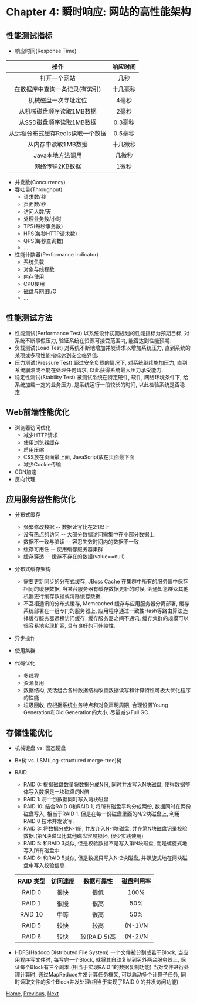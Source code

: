 # Chapter 4: 瞬时响应: 网站的高性能架构

## 性能测试指标
* 响应时间(Response Time)

|操作|响应时间|
|:-:|:------:|
|打开一个网站|几秒|
|在数据库中查询一条记录(有索引)|十几毫秒|
|机械磁盘一次寻址定位|4毫秒|
|从机械磁盘顺序读取1MB数据|2毫秒|
|从SSD磁盘顺序读取1MB数据|0.3毫秒|
|从远程分布式缓存Redis读取一个数据|0.5毫秒|
|从内存中读取1MB数据|十几微秒|
|Java本地方法调用|几微秒|
|网络传输2KB数据|1微秒|

* 并发数(Concurrency)
* 吞吐量(Throughput)
    - 请求数/秒
    - 页面数/秒
    - 访问人数/天
    - 处理业务数/小时
    - TPS(每秒事务数)
    - HPS(每秒HTTP请求数)
    - QPS(每秒查询数)
    - ...
* 性能计数器(Performance Indicator)
    - 系统负载
    - 对象与线程数
    - 内存使用
    - CPU使用
    - 磁盘与网络I/O
    - ...
    
## 性能测试方法
* 性能测试(Performance Test)
    以系统设计初期规划的性能指标为预期目标, 对系统不断事假压力, 验证系统在资源可接受范围内, 能否达到性能预期.
* 负载测试(Load Test)
    对系统不断地增加并发请求以增加系统压力, 直到系统的某项或多项性能指标达到安全临界值.
* 压力测试(Pressure Test)
    超过安全负载的情况下, 对系统继续施加压力, 直到系统崩溃或不能在处理任何请求, 以此获得系统最大压力承受能力.
* 稳定性测试(Stability Test)
    被测试系统在特定硬件, 软件, 网络环境条件下, 给系统加载一定的业务压力, 是系统运行一段较长的时间, 以此检验系统是否稳定.
    
## Web前端性能优化
* 浏览器访问优化 
    - 减少HTTP请求
    - 使用浏览器缓存
    - 启用压缩
    - CSS放在页面最上面, JavaScript放在页面最下面
    - 减少Cookie传输
* CDN加速
* 反向代理

## 应用服务器性能优化
* 分布式缓存
    - 频繁修改数据 -- 数据读写比在2:1以上
    - 没有热点的访问 -- 大部分数据访问需集中在小部分数据上.
    - 数据不一致与脏读 -- 容忍失效时间内的数据不一致
    - 缓存可用性 -- 使用缓存服务器集群
    - 缓存穿透 -- 缓存不存在的数据(value==null)
    
* 分布式缓存架构
    - 需要更新同步的分布式缓存, JBoss Cache
        在集群中所有的服务器中保存相同的缓存数据, 当某台服务器有缓存数据更新的时候, 会通知急群众其他机器更行缓存数据或清除缓存数据.
    - 不互相通讯的分布式缓存, Memcached
        缓存与应用服务器分离部署, 缓存系统部署在一组专门的服务器上, 应用程序通过一致性Hash等路由算法选择缓存服务器远程访问缓存, 缓存服务器之间不通讯,
        缓存集群的规模可以很容易地实现扩容, 具有良好的可伸缩性. 
* 异步操作
* 使用集群
* 代码优化
    - 多线程
    - 资源复用
    - 数据结构, 灵活组合各种数据结构改善数据读写和计算特性可极大优化程序的性能
    - 垃圾回收, 应根据系统业务特点和对象声明周期, 合理设置Young Generation和Old Generation的大小, 尽量减少Full GC.
## 存储性能优化
* 机械键盘 vs. 固态硬盘
* B+树 vs. LSM(Log-structured merge-tree)树
* RAID
    - RAID 0: 根据磁盘数量将数据分成N份, 同时并发写入N块磁盘, 使得数据整体写入数据是一块磁盘的N倍
    - RAID 1: 将一份数据同时写入两块磁盘
    - RAID 10: 结合RAID 0和RAID 1, 将所有磁盘平均分成两份, 数据同时在两份磁盘写入, 相当于RAID 1. 但是在每一份磁盘里面的N/2块磁盘上, 利用RAID 0 技术并发读写.
    - RAID 3: 将数据分成N-1份, 并发介入N-1块磁盘, 并在第N块磁盘记录校验数据.(第N块磁盘比其他磁盘容易损坏, 很少实践使用)
    - RAID 5: 和RAID 3类似, 但是校验数据不是写入第N块磁盘, 而是螺旋式地写入所有磁盘中. 
    - RAID 6: 和RAID 5类似, 但是数据只写入N-2块磁盘, 并螺旋式地在两块磁盘中写入校验信息.
    
    |RAID 类型|访问速度|数据可靠性|磁盘利用率|
    |:-------:|:----:|:-------:|:-------:|
    |RAID 0|很快|很低|100%|
    |RAID 1|很慢|很高|50%|
    |RAID 10|中等|很高|50%|    
    |RAID 5|较快|较高|(N-1)/N|
    |RAID 6|较快|较(RAID 5)高|(N-2)/N|
 
* HDFS(Hadoop Distributed File System)
    一个文件被分割成若干Block, 当应用程序写文件时, 每写完一个Block, 就将其自动复制到另外两台服务器上, 保证每个Block有三个副本.(相当于实现RAID 1的数据复制功能)
    当对文件进行处理计算时, 通过MapReduce并发计算任务框架, 可以启动多个计算子任务, 同时读取文件的多个Block并发处理(相当于实现了RAID  0 的并发访问功能)
     
[Home](README.md), [Previous](chapter-3-大型网站核心要素.md), [Next](chapter-5-万无一失.md)